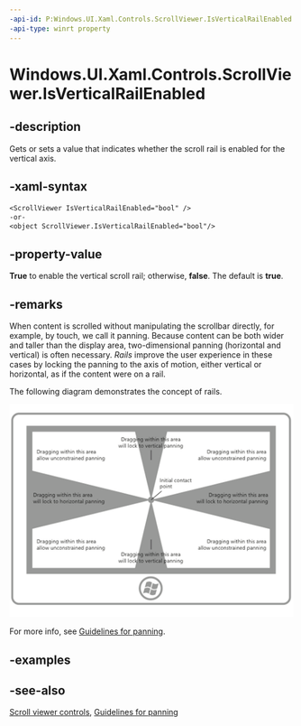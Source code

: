 ```yaml
---
-api-id: P:Windows.UI.Xaml.Controls.ScrollViewer.IsVerticalRailEnabled
-api-type: winrt property
---
```


<!-- Property syntax
public bool IsVerticalRailEnabled { get;  set; }
-->

# Windows.UI.Xaml.Controls.ScrollViewer.IsVerticalRailEnabled

## -description
Gets or sets a value that indicates whether the scroll rail is enabled for the vertical axis.

## -xaml-syntax
```xaml
<ScrollViewer IsVerticalRailEnabled="bool" />
-or-
<object ScrollViewer.IsVerticalRailEnabled="bool"/>
```


## -property-value
**True** to enable the vertical scroll rail; otherwise, **false**. The default is **true**.

## -remarks

When content is scrolled without manipulating the scrollbar directly, for example, by touch, we call it panning. Because content can be both wider and taller than the display area, two-dimensional panning (horizontal and vertical) is often necessary. _Rails_ improve the user experience in these cases by locking the panning to the axis of motion, either vertical or horizontal, as if the content were on a rail.

The following diagram demonstrates the concept of rails.

![diagram of a screen with rails that constrain panning](images/ux-panning-rails.png)

For more info, see [Guidelines for panning](/windows/uwp/design/input/guidelines-for-panning).

## -examples

## -see-also

[Scroll viewer controls](/windows/uwp/design/controls-and-patterns/scroll-controls), [Guidelines for panning](/windows/uwp/design/input/guidelines-for-panning)
